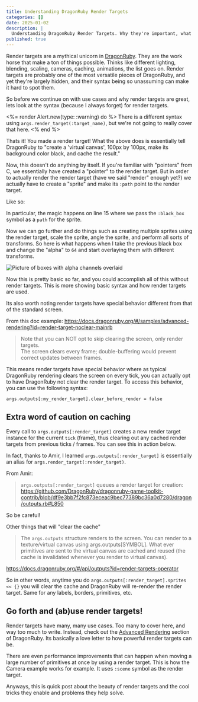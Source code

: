 ```yaml
---
title: Understanding DragonRuby Render Targets
categories: []
date: 2025-01-02
description: |
  Understanding DragonRuby Render Targets. Why they're important, what they do, what they are, and how they work.
published: true
---
```


Render targets are a mythical unicorn in [DragonRuby](https://dragonruby.org/). They are the work horse that make a ton of things possible. Thinks like different lighting, blending, scaling, cameras, caching, animations, the list goes on. Render targets are probably one of the most versatile pieces of DragonRuby, and yet they're largely hidden, and their syntax being so unassuming can make it hard to spot them.

So before we continue on with use cases and why render targets are great, lets look at the syntax (because I always forget) for render targets.

<%= render Alert.new(type: :warning) do %>
  There is a different syntax using `args.render_target(:target_name)`, but we're not going to really cover that here.
<% end %>

<light-code language="ruby">
  <script type="text/plain" slot="code">
def tick(args)
  args.outputs[:black_box].w = 100
  args.outputs[:black_box].h = 100
  args.outputs[:black_box].background_color = [0,0,0,64] # r: 0, b: 0, g: 0, a: 64 (alpha)
end
  </script>
</light-code>

Thats it! You made a render target! What the above does is essentially tell DragonRuby to "create a 'virtual canvas', 100px by 100px, make its background color black, and cache the result."

Now, this doesn't do anything by itself. If you're familiar with "pointers" from C, we essentially have created a "pointer" to the render target. But in order to actually render the render target (have we said "render" enough yet?) we actually have to create a "sprite" and make its `:path` point to the render target.

Like so:

<light-code language="ruby">
  <script type="text/plain" slot="code">
def tick(args)
  # Create the render target only on the first tick. Its then cached and used indefinitely.
  if Kernel.tick_count <= 0
    args.outputs[:black_box].w = 100
    args.outputs[:black_box].h = 100
    args.outputs[:black_box].background_color = [0,0,0,64] # r: 0, b: 0, g: 0, a: 64 (alpha)
  end

  # Grab a reference to the `:black_box` so we can get its dimensions.
  render_target = args.outputs[:black_box]

  # Turn the cached render target into a "sprite"
  render_target_sprite = {
    x: 100,
    y: 100,
    w: render_target.w,
    h: render_target.h,
    path: :black_box # This says "use the render target"
  }

  # Render the render target
  args.outputs.sprites << render_target_sprite
end
  </script>
</light-code>

In particular, the magic happens on line 15 where we pass the `:black_box` symbol as a `path` for the sprite.

<light-code language="ruby" highlight-lines="{15}">
  <script type="text/plain" slot="code">
def tick(args)
  # Create the render target only on the first tick. Its then cached and used indefinitely.
  if Kernel.tick_count <= 0
    args.outputs[:black_box].w = 100
    args.outputs[:black_box].h = 100
    args.outputs[:black_box].background_color = [0,0,0,64] # r: 0, b: 0, g: 0, a: 64 (alpha)
  end

  # Turn the cached render target into a "sprite"
  render_target_sprite = {
    x: 100,
    y: 100,
    w: 100,
    h: 100,
    path: :black_box # This says "use the render target"
  }

  # Render the render target
  args.outputs.sprites << render_target_sprite
end
  </script>
</light-code>

Now we can go further and do things such as creating multiple sprites using the render target, scale the sprite, angle the sprite, and perform all sorts of transforms. So here is what happens when I take the previous black box and change the "alpha" to `64` and start overlaying them with different transforms.

<light-code language="ruby">
  <script type="text/plain" slot="code">
def tick(args)
  # Create the render target only on the first tick. Its then cached and used indefinitely.
  if Kernel.tick_count <= 0
    args.outputs[:black_box].w = 100
    args.outputs[:black_box].h = 100
    args.outputs[:black_box].background_color = [0,0,0,64] # r: 0, b: 0, g: 0, a: 64 (alpha)
  end

  # Turn the cached render target into a "sprite"
  render_target_sprite = {
    x: 100,
    y: 100,
    w: 100,
    h: 100,
    path: :black_box,
  }

  # Create an angled version and overlay it.
  angled_render_target = render_target_sprite.merge({
    angle: 45,
    angle_anchor_x: 0.5,
    angle_anchor_y: 0.5
  })

  # Scale it up 2x and render it!
  scaled_render_target = render_target_sprite.merge({
    x: 400,
    y: 400,
    w: 200,
    h: 200,
  })

  # Render the render targets
  args.outputs.sprites << [render_target_sprite, angled_render_target, scaled_render_target]
end
  </script>
</light-code>

![Picture of boxes with alpha channels overlaid](/images/dragonruby-render-targets/alpha-boxes.png)

Now this is pretty basic so far, and you could accomplish all of this without render targets. This is more showing basic syntax and how render targets are used.

Its also worth noting render targets have special behavior different from that of the standard screen.

From this doc example: <https://docs.dragonruby.org/#/samples/advanced-rendering?id=render-target-noclear-mainrb>

> Note that you can NOT opt to skip clearing the screen, only render targets. <br>
> The screen clears every frame; double-buffering would prevent correct updates between frames.

This means render targets have special behavior where as typical DragonRuby rendering clears the screen on every tick, you can actually opt to have DragonRuby not clear the render target. To access this behavior, you can use the following syntax:

`args.outputs[:my_render_target].clear_before_render = false`

## Extra word of caution on caching

Every call to `args.outputs[:render_target]` creates a new render target instance for the current `tick` (frame), thus clearing out any cached render targets from previous ticks / frames. You can see this in action below.

<light-code language="ruby" highlight-lines="{10}">
  <script type="text/plain" slot="code">
def tick(args)
  # Create the render target only on the first tick. Its then cached and used indefinitely.
  if Kernel.tick_count <= 0
    args.outputs[:black_box].w = 100
    args.outputs[:black_box].h = 100
    args.outputs[:black_box].background_color = [0,0,0,64] # r: 0, b: 0, g: 0, a: 64 (alpha)
  end

  # This causes the render target's cache to get cleared because its creating a new "render target" every tick.
  render_target = args.outputs[:black_box]

  args.outputs.sprites << { x: 100, y: 100, w: 100, h: 100, path: :black_box }
  # the black box will only appear in the first frame, and then be gone in all subsequent ticks because the cache was cleared.
end
  </script>
</light-code>

In fact, thanks to Amir, I learned `args.outputs[:render_target]` is essentially an alias for `args.render_target(:render_target)`.

From Amir:

> `args.outputs[:render_target]` queues a render target for creation: <https://github.com/DragonRuby/dragonruby-game-toolkit-contrib/blob/df9e3bb7f2fc873eceac9bec77389bc36a0d7280/dragon/outputs.rb#L850>

So be careful!

Other things that will "clear the cache"

> The `args.outputs` structure renders to the screen. You can render to a texture/virtual canvas using args.outputs[SYMBOL]. What ever primitives are sent to the virtual canvas are cached and reused (the cache is invalidated whenever you render to virtual canvas).

<https://docs.dragonruby.org/#/api/outputs?id=render-targets-operator>

So in other words, anytime you do `args.outputs[:render_target].sprites << {}` you will clear the cache and DragonRuby will re-render the render target. Same for any labels, borders, primitives, etc.

## Go forth and (ab)use render targets!

Render targets have many, many use cases. Too many to cover here, and way too much to write. Instead, check out the [Advanced Rendering](https://docs.dragonruby.org/#/samples/advanced-rendering) section of DragonRuby. Its basically a love letter to how powerful render targets can be.

There are even performance improvements that can happen when moving a large number of primitives at once by using a render target. This is how the Camera example works for example. It uses `:scene` symbol as the render target.

Anyways, this is quick post about the beauty of render targets and the cool tricks they enable and problems they help solve.
